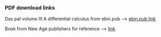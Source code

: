 ### PDF download links

Das pal volume III A differential calculus from ebin.pub --> [ebin.pub link](https://ebin.pub/engineering-mathematics-volume-iiia-by-bkpal-and-kdas-volume-iiia.html)

Book from New Age publishers for reference --> [link](https://menso88.weebly.com/uploads/1/7/5/8/17586891/textbook_og_engineering_matematics.pdf)
